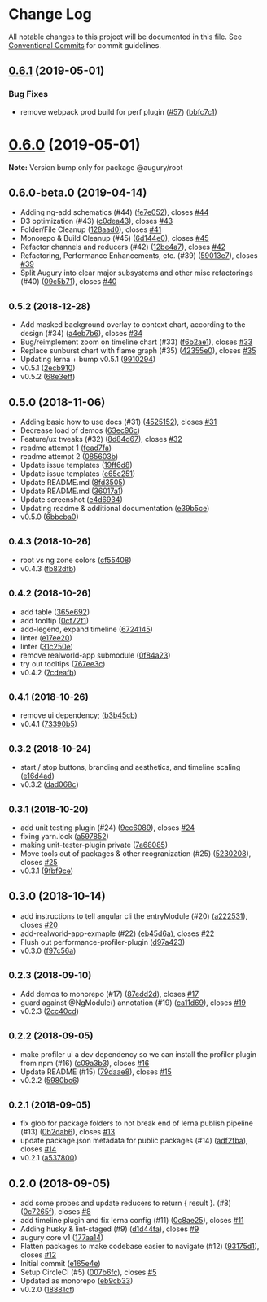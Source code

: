 # Change Log

All notable changes to this project will be documented in this file.
See [Conventional Commits](https://conventionalcommits.org) for commit guidelines.

## [0.6.1](https://github.com/rangle/augury-labs/compare/v0.6.0...v0.6.1) (2019-05-01)

### Bug Fixes

- remove webpack prod build for perf plugin ([#57](https://github.com/rangle/augury-labs/issues/57)) ([bbfc7c1](https://github.com/rangle/augury-labs/commit/bbfc7c1))

# [0.6.0](https://github.com/rangle/augury-labs/compare/v0.5.2...v0.6.0) (2019-05-01)

**Note:** Version bump only for package @augury/root

## 0.6.0-beta.0 (2019-04-14)

- Adding ng-add schematics (#44) ([fe7e052](https://github.com/rangle/augury-labs/commit/fe7e052)), closes [#44](https://github.com/rangle/augury-labs/issues/44)
- D3 optimization (#43) ([c0dea43](https://github.com/rangle/augury-labs/commit/c0dea43)), closes [#43](https://github.com/rangle/augury-labs/issues/43)
- Folder/File Cleanup ([128aad0](https://github.com/rangle/augury-labs/commit/128aad0)), closes [#41](https://github.com/rangle/augury-labs/issues/41)
- Monorepo & Build Cleanup (#45) ([6d144e0](https://github.com/rangle/augury-labs/commit/6d144e0)), closes [#45](https://github.com/rangle/augury-labs/issues/45)
- Refactor channels and reducers (#42) ([12be4a7](https://github.com/rangle/augury-labs/commit/12be4a7)), closes [#42](https://github.com/rangle/augury-labs/issues/42)
- Refactoring, Performance Enhancements, etc. (#39) ([59013e7](https://github.com/rangle/augury-labs/commit/59013e7)), closes [#39](https://github.com/rangle/augury-labs/issues/39)
- Split Augury into clear major subsystems and other misc refactorings (#40) ([09c5b71](https://github.com/rangle/augury-labs/commit/09c5b71)), closes [#40](https://github.com/rangle/augury-labs/issues/40)

## <small>0.5.2 (2018-12-28)</small>

- Add masked background overlay to context chart, according to the design (#34) ([a4eb7b6](https://github.com/rangle/augury-labs/commit/a4eb7b6)), closes [#34](https://github.com/rangle/augury-labs/issues/34)
- Bug/reimplement zoom on timeline chart (#33) ([f6b2ae1](https://github.com/rangle/augury-labs/commit/f6b2ae1)), closes [#33](https://github.com/rangle/augury-labs/issues/33)
- Replace sunburst chart with flame graph (#35) ([42355e0](https://github.com/rangle/augury-labs/commit/42355e0)), closes [#35](https://github.com/rangle/augury-labs/issues/35)
- Updating lerna + bump v0.5.1 ([9910294](https://github.com/rangle/augury-labs/commit/9910294))
- v0.5.1 ([2ecb910](https://github.com/rangle/augury-labs/commit/2ecb910))
- v0.5.2 ([68e3eff](https://github.com/rangle/augury-labs/commit/68e3eff))

## 0.5.0 (2018-11-06)

- Adding basic how to use docs (#31) ([4525152](https://github.com/rangle/augury-labs/commit/4525152)), closes [#31](https://github.com/rangle/augury-labs/issues/31)
- Decrease load of demos ([63ec96c](https://github.com/rangle/augury-labs/commit/63ec96c))
- Feature/ux tweaks (#32) ([8d84d67](https://github.com/rangle/augury-labs/commit/8d84d67)), closes [#32](https://github.com/rangle/augury-labs/issues/32)
- readme attempt 1 ([fead7fa](https://github.com/rangle/augury-labs/commit/fead7fa))
- readme attempt 2 ([085603b](https://github.com/rangle/augury-labs/commit/085603b))
- Update issue templates ([19ff6d8](https://github.com/rangle/augury-labs/commit/19ff6d8))
- Update issue templates ([e65e251](https://github.com/rangle/augury-labs/commit/e65e251))
- Update README.md ([8fd3505](https://github.com/rangle/augury-labs/commit/8fd3505))
- Update README.md ([36017a1](https://github.com/rangle/augury-labs/commit/36017a1))
- Update screenshot ([e4d6934](https://github.com/rangle/augury-labs/commit/e4d6934))
- Updating readme & additional documentation ([e39b5ce](https://github.com/rangle/augury-labs/commit/e39b5ce))
- v0.5.0 ([6bbcba0](https://github.com/rangle/augury-labs/commit/6bbcba0))

## <small>0.4.3 (2018-10-26)</small>

- root vs ng zone colors ([cf55408](https://github.com/rangle/augury-labs/commit/cf55408))
- v0.4.3 ([fb82dfb](https://github.com/rangle/augury-labs/commit/fb82dfb))

## <small>0.4.2 (2018-10-26)</small>

- add table ([365e692](https://github.com/rangle/augury-labs/commit/365e692))
- add tooltip ([0cf72f1](https://github.com/rangle/augury-labs/commit/0cf72f1))
- add-legend, expand timeline ([6724145](https://github.com/rangle/augury-labs/commit/6724145))
- linter ([e17ee20](https://github.com/rangle/augury-labs/commit/e17ee20))
- linter ([31c250e](https://github.com/rangle/augury-labs/commit/31c250e))
- remove realworld-app submodule ([0f84a23](https://github.com/rangle/augury-labs/commit/0f84a23))
- try out tooltips ([767ee3c](https://github.com/rangle/augury-labs/commit/767ee3c))
- v0.4.2 ([7cdeafb](https://github.com/rangle/augury-labs/commit/7cdeafb))

## <small>0.4.1 (2018-10-26)</small>

- remove ui dependency; ([b3b45cb](https://github.com/rangle/augury-labs/commit/b3b45cb))
- v0.4.1 ([73390b5](https://github.com/rangle/augury-labs/commit/73390b5))

## <small>0.3.2 (2018-10-24)</small>

- start / stop buttons, branding and aesthetics, and timeline scaling ([e16d4ad](https://github.com/rangle/augury-labs/commit/e16d4ad))
- v0.3.2 ([dad068c](https://github.com/rangle/augury-labs/commit/dad068c))

## <small>0.3.1 (2018-10-20)</small>

- add unit testing plugin (#24) ([9ec6089](https://github.com/rangle/augury-labs/commit/9ec6089)), closes [#24](https://github.com/rangle/augury-labs/issues/24)
- fixing yarn.lock ([a597852](https://github.com/rangle/augury-labs/commit/a597852))
- making unit-tester-plugin private ([7a68085](https://github.com/rangle/augury-labs/commit/7a68085))
- Move tools out of packages & other reogranization (#25) ([5230208](https://github.com/rangle/augury-labs/commit/5230208)), closes [#25](https://github.com/rangle/augury-labs/issues/25)
- v0.3.1 ([9fbf9ce](https://github.com/rangle/augury-labs/commit/9fbf9ce))

## 0.3.0 (2018-10-14)

- add instructions to tell angular cli the entryModule (#20) ([a222531](https://github.com/rangle/augury-labs/commit/a222531)), closes [#20](https://github.com/rangle/augury-labs/issues/20)
- add-realworld-app-exmaple (#22) ([eb45d6a](https://github.com/rangle/augury-labs/commit/eb45d6a)), closes [#22](https://github.com/rangle/augury-labs/issues/22)
- Flush out performance-profiler-plugin ([d97a423](https://github.com/rangle/augury-labs/commit/d97a423))
- v0.3.0 ([f97c56a](https://github.com/rangle/augury-labs/commit/f97c56a))

## <small>0.2.3 (2018-09-10)</small>

- Add demos to monorepo (#17) ([87edd2d](https://github.com/rangle/augury-labs/commit/87edd2d)), closes [#17](https://github.com/rangle/augury-labs/issues/17)
- guard against @NgModule() annotation (#19) ([ca11d69](https://github.com/rangle/augury-labs/commit/ca11d69)), closes [#19](https://github.com/rangle/augury-labs/issues/19)
- v0.2.3 ([2cc40cd](https://github.com/rangle/augury-labs/commit/2cc40cd))

## <small>0.2.2 (2018-09-05)</small>

- make profiler ui a dev dependency so we can install the profiler plugin from npm (#16) ([c09a3b3](https://github.com/rangle/augury-labs/commit/c09a3b3)), closes [#16](https://github.com/rangle/augury-labs/issues/16)
- Update README (#15) ([79daae8](https://github.com/rangle/augury-labs/commit/79daae8)), closes [#15](https://github.com/rangle/augury-labs/issues/15)
- v0.2.2 ([5980bc6](https://github.com/rangle/augury-labs/commit/5980bc6))

## <small>0.2.1 (2018-09-05)</small>

- fix glob for package folders to not break end of lerna publish pipeline (#13) ([0b2dab6](https://github.com/rangle/augury-labs/commit/0b2dab6)), closes [#13](https://github.com/rangle/augury-labs/issues/13)
- update package.json metadata for public packages (#14) ([adf2fba](https://github.com/rangle/augury-labs/commit/adf2fba)), closes [#14](https://github.com/rangle/augury-labs/issues/14)
- v0.2.1 ([a537800](https://github.com/rangle/augury-labs/commit/a537800))

## 0.2.0 (2018-09-05)

- add some probes and update reducers to return { result }. (#8) ([0c7265f](https://github.com/rangle/augury-labs/commit/0c7265f)), closes [#8](https://github.com/rangle/augury-labs/issues/8)
- add timeline plugin and fix lerna config (#11) ([0c8ae25](https://github.com/rangle/augury-labs/commit/0c8ae25)), closes [#11](https://github.com/rangle/augury-labs/issues/11)
- Adding husky & lint-staged (#9) ([d1d44fa](https://github.com/rangle/augury-labs/commit/d1d44fa)), closes [#9](https://github.com/rangle/augury-labs/issues/9)
- augury core v1 ([177aa14](https://github.com/rangle/augury-labs/commit/177aa14))
- Flatten packages to make codebase easier to navigate (#12) ([93175d1](https://github.com/rangle/augury-labs/commit/93175d1)), closes [#12](https://github.com/rangle/augury-labs/issues/12)
- Initial commit ([e165e4e](https://github.com/rangle/augury-labs/commit/e165e4e))
- Setup CircleCI (#5) ([007b6fc](https://github.com/rangle/augury-labs/commit/007b6fc)), closes [#5](https://github.com/rangle/augury-labs/issues/5)
- Updated as monorepo ([eb9cb33](https://github.com/rangle/augury-labs/commit/eb9cb33))
- v0.2.0 ([18881cf](https://github.com/rangle/augury-labs/commit/18881cf))
